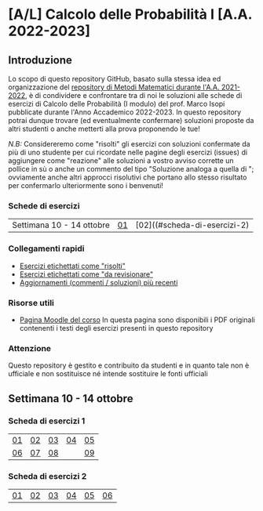 # [A/L] Calcolo delle Probabilità I [A.A. 2022-2023]

## Introduzione

Lo scopo di questo repository GitHub, basato sulla stessa idea ed organizzazione del [repository di Metodi Matematici durante l'A.A. 2021-2022](https://github.com/sapienzastudentsnetwork/mmi2122), è di condividere e confrontare tra di noi le soluzioni alle schede di esercizi di Calcolo delle Probabilità (I modulo) del prof. Marco Isopi pubblicate durante l'Anno Accademico 2022-2023. In questo repository potrai dunque trovare (ed eventualmente confermare) soluzioni proposte da altri studenti o anche metterti alla prova proponendo le tue!

*N.B:* Considereremo come "risolti" gli esercizi con soluzioni confermate da più di uno studente per cui ricordate nelle pagine degli esercizi (issues) di aggiungere come "reazione" alle soluzioni a vostro avviso corrette un pollice in sù o anche un commento del tipo "Soluzione analoga a quella di <nome>"; ovviamente anche altri approcci risolutivi che portano allo stesso risultato per confermarlo ulteriormente sono i benvenuti!

### Schede di esercizi

|    |    |    |
|----|----|----|
| Settimana 10 - 14 ottobre | [01](#scheda-di-esercizi-1)  | [02]((#scheda-di-esercizi-2)  |

### Collegamenti rapidi

- [Esercizi etichettati come "risolti"](../../issues?q=label%3Arisolto+sort%3Aupdated-desc+)
- [Esercizi etichettati come "da revisionare"](../../issues?q=label%3A"da+revisionare")
- [Aggiornamenti (commenti / soluzioni) più recenti](../../issues?q=sort%3Aupdated-desc+)

### Risorse utili

- [Pagina Moodle del corso](https://elearning.uniroma1.it/enrol/index.php?id=15457)
  In questa pagina sono disponibili i PDF originali contenenti i testi degli esercizi presenti in questo repository

### Attenzione

Questo repository è gestito e contribuito da studenti e in quanto tale non è ufficiale e non sostituisce né intende sostituire le fonti ufficiali

## Settimana 10 - 14 ottobre

### Scheda di esercizi 1

|    |    |    |    |    |
|----|----|----|----|----|
| [01](../../issues/01)  | [02](../../issues/02)  | [03](../../issues/03)  | [04](../../issues/04)  | [05](../../issues/05) |
| [06](../../issues/06)  | [07](../../issues/07)  | [08](../../issues/08)  |  | [09](../../issues/09)  | [10](../../issues/10) |

### Scheda di esercizi 2

|    |    |    |    |    |     |
|----|----|----|----|----|-----|
| [01](../../issues/11)  | [02](../../issues/12)  | [03](../../issues/13)  | [04](../../issues/14)  | [05](../../issues/15)  | [06](../../issues/16)  |
